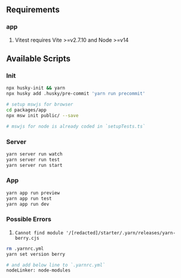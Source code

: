 ## Requirements

### app

1. Vitest requires Vite >=v2.7.10 and Node >=v14

## Available Scripts

### Init

```sh
npx husky-init && yarn
npx husky add .husky/pre-commit 'yarn run precommit'

# setup mswjs for browser
cd packages/app
npx msw init public/ --save

# mswjs for node is already coded in `setupTests.ts`
```

### Server

```sh
yarn server run watch
yarn server run test
yarn server run start
```

### App

```sh
yarn app run preview
yarn app run test
yarn app run dev
```

### Possible Errors

1. `Cannot find module '/[redacted]/starter/.yarn/releases/yarn-berry.cjs`

```sh
rm .yarnrc.yml
yarn set version berry

# and add below line to `.yarnrc.yml`
nodeLinker: node-modules

```
